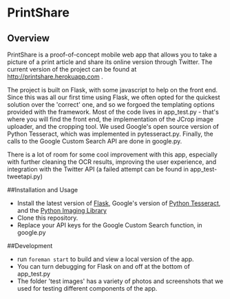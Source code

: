 PrintShare
==========

## Overview
PrintShare is a proof-of-concept mobile web app that allows you to take a picture of a print article and share its online version through Twitter. The current version of the project can be found at http://printshare.herokuapp.com . 

The project is built on Flask, with some javascript to help on the front end. Since this was all our first time using Flask, we often opted for the quickest solution over the 'correct' one, and so we forgoed the templating options provided with the framework. Most of the code lives in app_test.py - that's where you will find the front end, the implementation of the JCrop image uploader, and the cropping tool. We used Google's open source version of Python Tesseract, which was implemented in pytesseract.py. Finally, the calls to the Google Custom Search API are done in google.py.

There is a lot of room for some cool improvement with this app, especially with further cleaning the OCR results, improving the user experience, and integration with the Twitter API (a failed attempt can be found in app_test-tweetapi.py)


##Installation and Usage
- Install the latest version of [Flask](http://flask.pocoo.org/),  Google's version of [Python Tesseract](https://code.google.com/p/python-tesseract/), and the [Python Imaging Library](http://www.pythonware.com/products/pil/) 
- Clone this repository. 
- Replace your API keys for the Google Custom Search function, in google.py 


##Development
- run `foreman start` to build and view a local version of the app.
- You can turn debugging for Flask on and off at the bottom of app_test.py
- The folder 'test images' has a variety of photos and screenshots that we used for testing different components of the app. 